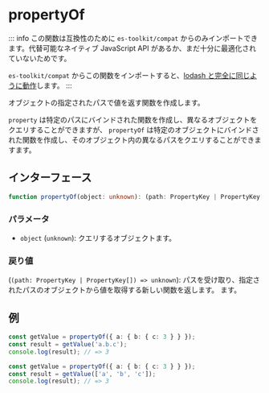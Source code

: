 # propertyOf

::: info
この関数は互換性のために `es-toolkit/compat` からのみインポートできます。代替可能なネイティブ JavaScript API があるか、まだ十分に最適化されていないためです。

`es-toolkit/compat` からこの関数をインポートすると、[lodash と完全に同じように動作](../../../compatibility.md)します。
:::

オブジェクトの指定されたパスで値を返す関数を作成します。

`property` は特定のパスにバインドされた関数を作成し、異なるオブジェクトをクエリすることができますが、
`propertyOf` は特定のオブジェクトにバインドされた関数を作成し、そのオブジェクト内の異なるパスをクエリすることができますます。

## インターフェース

```typescript
function propertyOf(object: unknown): (path: PropertyKey | PropertyKey[]) => unknown;
```

### パラメータ

- `object` (`unknown`): クエリするオブジェクトます。

### 戻り値

(`(path: PropertyKey | PropertyKey[]) => unknown`): パスを受け取り、指定されたパスのオブジェクトから値を取得する新しい関数を返します。
ます。

## 例

```typescript
const getValue = propertyOf({ a: { b: { c: 3 } } });
const result = getValue('a.b.c');
console.log(result); // => 3

const getValue = propertyOf({ a: { b: { c: 3 } } });
const result = getValue(['a', 'b', 'c']);
console.log(result); // => 3
```
